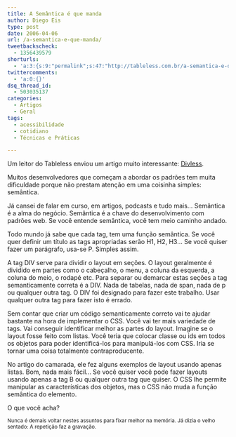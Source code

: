 ```yaml
---
title: A Semântica é que manda
author: Diego Eis
type: post
date: 2006-04-06
url: /a-semantica-e-que-manda/
tweetbackscheck:
  - 1356439579
shorturls:
  - 'a:3:{s:9:"permalink";s:47:"http://tableless.com.br/a-semantica-e-que-manda";s:7:"tinyurl";s:26:"http://tinyurl.com/42m5fl8";s:4:"isgd";s:19:"http://is.gd/GMaZgS";}'
twittercomments:
  - 'a:0:{}'
dsq_thread_id:
  - 503035137
categories:
  - Artigos
  - Geral
tags:
  - acessibilidade
  - cotidiano
  - Técnicas e Práticas

---
```

Um leitor do Tableless enviou um artigo muito interessante: [Divless][1].

Muitos desenvolvedores que começam a abordar os padrões tem muita dificuldade porque não prestam atenção em uma coisinha simples: semântica.
  
Já cansei de falar em curso, em artigos, podcasts e tudo mais&#8230; Semântica é a alma do negócio. Semântica é a chave do desenvolvimento com padrões web. Se você entende semântica, você tem meio caminho andado.

Todo mundo já sabe que cada tag, tem uma função semântica. Se você quer definir um título as tags apropriadas serão H1, H2, H3&#8230; Se você quiser fazer um parágrafo, usa-se P. Simples assim.
  
A tag DIV serve para dividir o layout em seções. O layout geralmente é dividido em partes como o cabeçalho, o menu, a coluna da esquerda, a coluna do meio, o rodapé etc. Para separar ou demarcar estas seções a tag semanticamente correta é a DIV. Nada de tabelas, nada de span, nada de p ou qualquer outra tag. O DIV foi designado para fazer este trabalho. Usar qualquer outra tag para fazer isto é errado.

Sem contar que criar um código semanticamente correto vai te ajudar bastante na hora de implementar o CSS. Você vai ter mais variedade de tags. Vai conseguir identificar melhor as partes do layout. Imagine se o layout fosse feito com listas. Você teria que colocar classe ou ids em todos os objetos para poder identificá-los para manipulá-los com CSS. Iria se tornar uma coisa totalmente contraproducente.

No artigo do camarada, ele fez alguns exemplos de layout usando apenas listas. Bom, nada mais fácil&#8230; Se você quiser você pode fazer layouts usando apenas a tag B ou qualquer outra tag que quiser. O CSS lhe permite manipular as características dos objetos, mas o CSS não muda a função semântica do elemento.

O que você acha?

<small>Nunca é demais voltar nestes assuntos para fixar melhor na memória. Já dizia o velho sentado: A repetição faz a gravação. </small>

 [1]: http://somerandomdude.net/projects/webdev/divless/